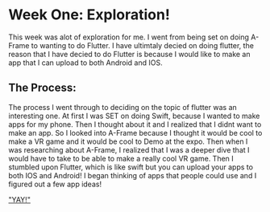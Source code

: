 #  Week One: Exploration!

This week was alot of exploration for me. I went from being set on doing A-Frame
to wanting to do Flutter. I have ultimtaly decied on doing flutter, the reason that I have 
decied to do Flutter is because I would like to make an app that I can upload to both Android and 
IOS. 

## The Process:
The process I went through to deciding on the topic of flutter was an interesting one. At first I was SET on doing Swift, because I wanted to make apps for my phone. Then I thought about it and I realized that I didnt want to make an app. So I looked into A-Frame because I thought it would be cool to make a VR game and it would be cool to Demo at the expo. Then when I was researching about A-Frame, I realized that I was a deeper dive that I would have to take to be able to make a really cool VR game. 
Then I stumbled upon Flutter, which is like swift but you can upload your apps to both IOS and Android! I began thinking of apps that people could use and I figured out a few app ideas!

["YAY!"](photos/giphy.gif)